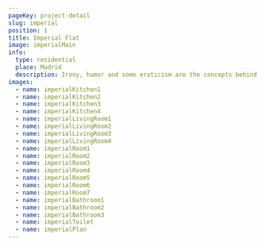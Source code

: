 ```yaml
---
pageKey: project-detail
slug: imperial
position: 1
title: Imperial Flat
image: imperialMain
info:
  type: residential
  place: Madrid
  description: Irony, humor and some eroticism are the concepts behind Marcel Wanders most recent project. An indulgent luxury hotel where guests are rejuvenated through a pampered recreation of new Iberostar Grand Hotel Portals Nous in Mallorca. Located on a magnificent beach, this luxurious design uses transparencies, whites and reflective surfaces to create a flow of openness. Emphasizing craft and modern design, the Mallorquin style is reinforced, inspiring guests with the scenery of Spain.
images:
  - name: imperialKitchen1
  - name: imperialKitchen2
  - name: imperialKitchen3
  - name: imperialKitchen4
  - name: imperialLivingRoom1
  - name: imperialLivingRoom2
  - name: imperialLivingRoom3
  - name: imperialLivingRoom4
  - name: imperialRoom1
  - name: imperialRoom2
  - name: imperialRoom3
  - name: imperialRoom4
  - name: imperialRoom5
  - name: imperialRoom6
  - name: imperialRoom7
  - name: imperialBathroom1
  - name: imperialBathroom2
  - name: imperialBathroom3
  - name: imperialToilet
  - name: imperialPlan
---
```

